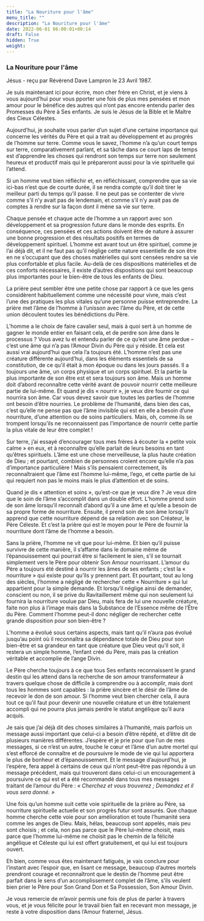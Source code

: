 ```yaml
---
title: "La Nouriture pour l'âme"
menu_title: ""
description: "La Nouriture pour l'âme"
date: 2022-06-01 06:00:01+00:14
draft: False
hidden: True
weight:
---
```

### La Nouriture pour l'âme

Jésus - reçu par Révérend Dave Lampron le 23 Avril 1987.

Je suis maintenant ici pour écrire, mon cher frère en Christ, et je viens à vous aujourd’hui pour vous pporter une fois de plus mes pensées et mon amour pour le bénéfice des autres qui n’ont pas encore entendu parler des Promesses du Père à Ses enfants. Je suis le Jésus de la Bible et le Maître des Cieux Célestes.

Aujourd’hui, je souhaite vous parler d’un sujet d’une certaine importance qui concerne les vérités du Père et qui a trait au développement et au progrès de l’homme sur terre. Comme vous le savez, l’homme n’a qu’un court temps sur terre, comparativement parlant, et sa tâche dans ce court laps de temps est d’apprendre les choses qui rendront son temps sur terre non seulement heureux et productif mais qui le prépareront aussi pour la vie spirituelle qui l’attend.

Si un homme veut bien réfléchir et, en réfléchissant, comprendre que sa vie ici-bas n’est que de courte durée, il se rendra compte qu’il doit tirer le meilleur parti du temps qu’il passe. Il ne peut pas se contenter de vivre comme s’il n’y avait pas de lendemain, et comme s’il n’y avait pas de comptes à rendre sur la façon dont il mène sa vie sur terre.

Chaque pensée et chaque acte de l’homme a un rapport avec son développement et sa progression future dans le monde des esprits. En conséquence, ces pensées et ces actions doivent être de nature à assurer une bonne progression et des résultats positifs en termes de développement spirituel. L’homme est avant tout un être spirituel, comme je l’ai déjà dit, et il ne faut pas qu’il néglige cette nature essentielle de son être en ne s’occupant que des choses matérielles qui sont censées rendre sa vie plus confortable et plus facile. Au-delà de ces dispositions matérielles et de ces conforts nécessaires, il existe d’autres dispositions qui sont beaucoup plus importantes pour le bien-être de tous les enfants de Dieu.

La prière peut sembler être une petite chose par rapport à ce que les gens considèrent habituellement comme une nécessité pour vivre, mais c’est l’une des pratiques les plus vitales qu’une personne puisse entreprendre. La prière met l’âme de l’homme à l’unisson avec l’âme du Père, et de cette union découlent toutes les bénédictions du Père.

L’homme a le choix de faire cavalier seul, mais à quoi sert à un homme de gagner le monde entier en faisant cela, et de perdre son âme dans le processus ? Vous avez lu et entendu parler de ce qu’est une âme perdue – c’est une âme qui n’a pas l’Amour Divin du Père qui y réside. Et cela est aussi vrai aujourd’hui que cela l’a toujours été. L’homme n’est pas une créature différente aujourd’hui, dans les éléments essentiels de sa constitution, de ce qu’il était à mon époque ou dans les jours passés. Il a toujours une âme, un corps physique et un corps spirituel. Et la partie la plus importante de son être est et sera toujours son âme. Mais un homme doit d’abord reconnaître cette vérité avant de pouvoir nourrir cette meilleure partie de lui-même. Et quand je dis « nourrir », je veux dire fournir ce qui nourrira son âme. Car vous devez savoir que toutes les parties de l’homme ont besoin d’être nourries. Le problème de l’humanité, dans bien des cas, c’est qu’elle ne pense pas que l’âme invisible qui est en elle a besoin d’une nourriture, d’une attention ou de soins particuliers. Mais, oh, comme ils se trompent lorsqu’ils ne reconnaissent pas l’importance de nourrir cette partie la plus vitale de leur être complet !

Sur terre, j’ai essayé d’encourager tous mes frères à écouter la « petite voix calme » en eux, et à reconnaître qu’elle parlait de leurs besoins en tant qu’êtres spirituels. L’âme est une chose merveilleuse, la plus haute création de Dieu ; et pourtant, combien de personnes croient encore qu’elle n’a pas d’importance particulière ! Mais s’ils pensaient correctement, ils reconnaîtraient que l’âme est l’homme lui-même, l’ego, et cette partie de lui qui requiert non pas le moins mais le plus d’attention et de soins.

Quand je dis « attention et soins », qu’est-ce que je veux dire ? Je veux dire que le soin de l’âme s’accomplit dans un double effort. L’homme prend soin de son âme lorsqu’il reconnaît d’abord qu’il a une âme et qu’elle a besoin de sa propre forme de nourriture. Ensuite, il prend soin de son âme lorsqu’il apprend que cette nourriture dépend de sa relation avec son Créateur, le Père Céleste. Et c’est la prière qui est le moyen pour le Père de fournir la nourriture dont l’âme de l’homme a besoin.

Sans la prière, l’homme ne vit que pour lui-même. Et bien qu’il puisse survivre de cette manière, il s’affame dans le domaine même de l’épanouissement qui pourrait être si facilement le sien, s’il se tournait simplement vers le Père pour obtenir Son Amour nourrissant. L’amour du Père a toujours été destiné à nourrir les âmes de ses enfants ; c’est la « nourriture » qui existe pour qu’ils y prennent part. Et pourtant, tout au long des siècles, l’homme a négligé de rechercher cette « Nourriture » qui lui appartient pour la simple demande. Et lorsqu’il néglige ainsi de demander, conscient ou non, il se prive du Ravitaillement même qui non seulement lui fournira la nourriture voulue par Dieu, mais fera de lui une nouvelle créature, faite non plus à l’image mais dans la Substance de l’Essence même de l’Être du Père. Comment l’homme peut-il donc négliger de rechercher cette grande disposition pour son bien-être ?

L’homme a évolué sous certains aspects, mais tant qu’il n’aura pas évolué jusqu’au point où il reconnaîtra sa dépendance totale de Dieu pour son bien-être et sa grandeur en tant que créature que Dieu veut qu’il soit, il restera un simple homme, l’enfant créé du Père, mais pas la création véritable et accomplie de l’ange Divin.

Le Père cherche toujours à ce que tous Ses enfants reconnaissent le grand destin qui les attend dans la recherche de son amour transformateur à travers quelque chose de difficile à comprendre ou à accomplir, mais dont tous les hommes sont capables : la prière sincère et le désir de l’âme de recevoir le don de son amour. Si l’homme veut bien chercher cela, il aura tout ce qu’il faut pour devenir une nouvelle créature et un être totalement accompli qui ne pourra plus jamais perdre le statut angélique qu’il aura acquis.

Je sais que j’ai déjà dit des choses similaires à l’humanité, mais parfois un message aussi important que celui-ci a besoin d’être répété, et d’être dit de plusieurs manières différentes. J’espère et je prie pour que l’un de mes messages, si ce n’est un autre, touche le cœur et l’âme d’un autre mortel qui s’est efforcé de connaître et de poursuivre le mode de vie qui lui apportera le plus de bonheur et d’épanouissement. Et le message d’aujourd’hui, je l’espère, fera appel à certains de ceux qui n’ont peut-être pas répondu à un message précédent, mais qui trouveront dans celui-ci un encouragement à poursuivre ce qui est et a été recommandé dans tous mes messages traitant de l’amour du Père : *« Cherchez et vous trouverez ; Demandez et il vous sera donné. »*

Une fois qu’un homme suit cette voie spirituelle de la prière au Père, sa nourriture spirituelle actuelle et son progrès futur sont assurés. Que chaque homme cherche cette voie pour son amélioration et toute l’humanité sera comme les anges de Dieu. Mais, hélas, beaucoup sont appelés, mais peu sont choisis ; et cela, non pas parce que le Père lui-même choisit, mais parce que l’homme lui-même ne choisit pas le chemin de la félicité angélique et Céleste qui lui est offert gratuitement, et qui lui est toujours ouvert.

Eh bien, comme vous êtes maintenant fatigués, je vais conclure pour l’instant avec l’espoir que, en lisant ce message, beaucoup d’autres mortels prendront courage et reconnaîtront que le destin de l’homme peut être parfait dans le sens d’un accomplissement complet de l’âme, s’ils veulent bien prier le Père pour Son Grand Don et Sa Possession, Son Amour Divin.

Je vous remercie de m’avoir permis une fois de plus de parler à travers vous, et je vous félicite pour le travail bien fait en recevant mon message, je reste à votre disposition dans l’Amour fraternel, Jésus.
